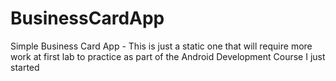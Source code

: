 # BusinessCardApp
Simple Business Card App - This is just a static one that will require more work at first lab to practice as part of the Android Development Course I just started
